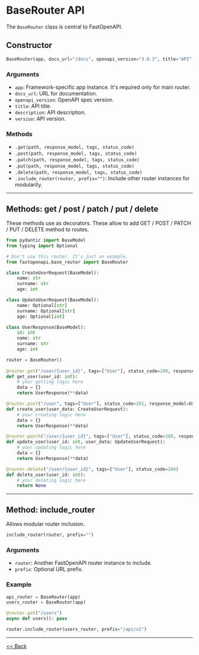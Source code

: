 # BaseRouter API

The `BaseRouter` class is central to FastOpenAPI.

## Constructor

```python
BaseRouter(app, docs_url="/docs", openapi_version="3.0.3", title="API", description="", version="1.0.0")
```

### Arguments

- `app`: Framework-specific app instance. It's required only for main router.
- `docs_url`: URL for documentation.
- `openapi_version`: OpenAPI spec version.
- `title`: API title.
- `description`: API description.
- `version`: API version.

### Methods

- `.get(path, response_model, tags, status_code)`
- `.post(path, response_model, tags, status_code)`
- `.patch(path, response_model, tags, status_code)`
- `.put(path, response_model, tags, status_code)`
- `.delete(path, response_model, tags, status_code)`
- `.include_router(router, prefix="")`: Include other router instances for modularity.

---

## Methods: get / post / patch / put / delete

These methods use as decorators. These allow to add GET / POST / PATCH / PUT / DELETE method to routes.

```python
from pydantic import BaseModel
from typing import Optional

# Don't use this router. It's just an example.
from fastopenapi.base_router import BaseRouter

class CreateUserRequest(BaseModel):
    name: str
    surname: str
    age: int

class UpdateUserRequest(BaseModel):
    name: Optional[str]
    surname: Optional[str]
    age: Optional[int]

class UserResponse(BaseModel):
    id: int
    name: str
    surname: str
    age: int

router = BaseRouter()
    
@router.get("/user/{user_id}", tags=["User"], status_code=200, response_model=UserResponse)
def get_user(user_id: int):
    # your getting logic here
    data = {}
    return UserResponse(**data)

@router.post("/user", tags=["User"], status_code=201, response_model=UserResponse)
def create_user(user_data: CreateUserRequest):
    # your creating logic here
    data = {}
    return UserResponse(**data)

@router.patch("/user/{user_id}", tags=["User"], status_code=200, response_model=UserResponse)
def update_user(user_id: int, user_data: UpdateUserRequest):
    # your updating logic here
    data = {}
    return UserResponse(**data)

@router.delete("/user/{user_id}", tags=["User"], status_code=204)
def delete_user(user_id: int):
    # your deleting logic here
    return None
```

---

## Method: include_router

Allows modular router inclusion.

```python
include_router(router, prefix="")
```

### Arguments

- `router`: Another FastOpenAPI router instance to include.
- `prefix`: Optional URL prefix.

### Example

```python
api_router = BaseRouter(app)
users_router = BaseRouter(app)

@router.get("/users")
async def users(): pass

router.include_router(users_router, prefix="/api/v1")
```

---

[<< Back](index.md)